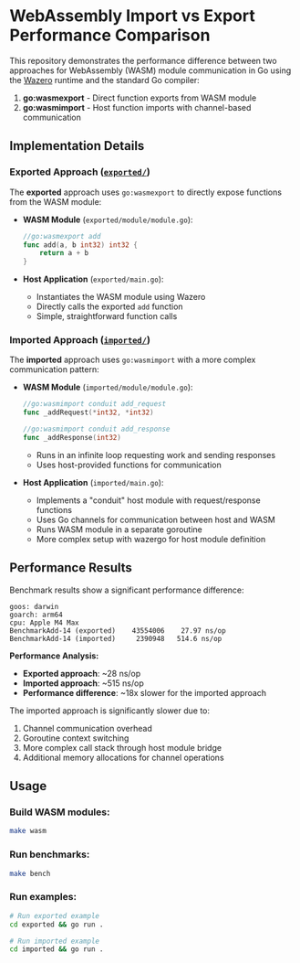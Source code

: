 # WebAssembly Import vs Export Performance Comparison

This repository demonstrates the performance difference between two approaches for WebAssembly (WASM) module communication in Go using the [Wazero](https://wazero.io/) runtime and the standard Go compiler:

1. **go:wasmexport** - Direct function exports from WASM module
2. **go:wasmimport** - Host function imports with channel-based communication

## Implementation Details

### Exported Approach ([`exported/`](./exported))

The **exported** approach uses `go:wasmexport` to directly expose functions from the WASM module:

- **WASM Module** (`exported/module/module.go`):
  ```go
  //go:wasmexport add
  func add(a, b int32) int32 {
      return a + b
  }
  ```

- **Host Application** (`exported/main.go`):
  - Instantiates the WASM module using Wazero
  - Directly calls the exported `add` function
  - Simple, straightforward function calls

### Imported Approach ([`imported/`](./imported))

The **imported** approach uses `go:wasmimport` with a more complex communication pattern:

- **WASM Module** (`imported/module/module.go`):
  ```go
  //go:wasmimport conduit add_request
  func _addRequest(*int32, *int32)

  //go:wasmimport conduit add_response  
  func _addResponse(int32)
  ```
  - Runs in an infinite loop requesting work and sending responses
  - Uses host-provided functions for communication

- **Host Application** (`imported/main.go`):
  - Implements a "conduit" host module with request/response functions
  - Uses Go channels for communication between host and WASM
  - Runs WASM module in a separate goroutine
  - More complex setup with wazergo for host module definition

## Performance Results

Benchmark results show a significant performance difference:

```
goos: darwin
goarch: arm64
cpu: Apple M4 Max
BenchmarkAdd-14 (exported)    43554006    27.97 ns/op
BenchmarkAdd-14 (imported)     2390948   514.6 ns/op
```

**Performance Analysis:**
- **Exported approach**: ~28 ns/op
- **Imported approach**: ~515 ns/op
- **Performance difference**: ~18x slower for the imported approach

The imported approach is significantly slower due to:
1. Channel communication overhead
2. Goroutine context switching 
3. More complex call stack through host module bridge
4. Additional memory allocations for channel operations

## Usage

### Build WASM modules:
```bash
make wasm
```

### Run benchmarks:
```bash
make bench
```

### Run examples:
```bash
# Run exported example
cd exported && go run .

# Run imported example  
cd imported && go run .
```
